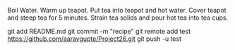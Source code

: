 Boil Water.
Warm up teapot.
Put tea into teapot and hot water.
Cover teapot and steep tea for 5 minutes.
Strain tea solids and pour hot tea into tea cups.

git add README.md
git commit -m "recipe"
git remote add test https://github.com/aaravgupte/Project26.git
git push -u test